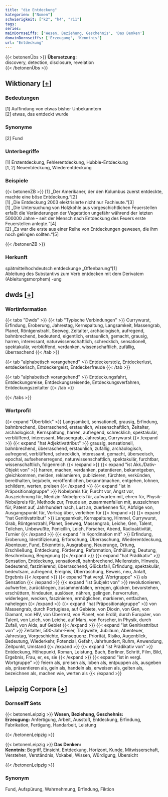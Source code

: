 ```yaml
---
title: "die Entdeckung"
kategorien: ["Nomen"]
schwierigkeit: ["k2", "h4", "r11"]
tags:
series:
mainDornseiffs: ['Wesen, Beziehung, Geschehnis', 'Das Denken']
domainDornseiffs: ['Erzeugung', 'Kenntnis']
url: "Entdeckung"
---
```


{{< betonenÜbs >}}
**Übersetzung:**  
discovery, detection, disclosure, revelation  
{{< /betonenÜbs >}}

## Wiktionary [[+](https://de.wiktionary.org/wiki/Entdeckung)]

### Bedeutungen
[1] Auffindung von etwas bisher Unbekanntem  
[2] etwas, das entdeckt wurde  

### Synonyme
[2] Fund  

### Unterbegriffe
[1] Erstentdeckung, Fehlerentdeckung, Hubble-Entdeckung  
[1, 2] Neuentdeckung, Wiederentdeckung  

### Beispiele
{{< betonenZB >}}
[1] „Der Amerikaner, der den Kolumbus zuerst entdeckte, machte eine böse Entdeckung.“[2]  
[1] „Die Entdeckung 2003 elektrisierte nicht nur Fachleute.“[3]  
[1] „Die Untersuchung von Holzkohle aus vorgeschichtlichen Feuerstellen erfaßt die Veränderungen der Vegetation ungefähr während der letzten 500000 Jahre – seit der Mensch nach Entdeckung des Feuers erste Feuerstellen anlegte.“[4]  
[2] „Es war die erste aus einer Reihe von Entdeckungen gewesen, die ihm noch gelingen sollten.“[5]  

{{< /betonenZB >}}
### Herkunft
spätmittelhochdeutsch entdeckunge „Offenbarung“[1]  
Ableitung des Substantivs zum Verb entdecken mit dem Derivatem (Ableitungsmorphem) -ung  



## dwds [[+](https://www.dwds.de/wb/Entdeckung)]

### Wortinformation
{{< tabs "Dwds" >}}
{{< tab "Typische Verbindungen" >}}
Currywurst, Erfindung, Eroberung, Jahrestag, Kernspaltung, Langsamkeit, Massengrab, Planet, Röntgenstrahl, Seeweg, Zeitalter, archäologisch, aufregend, bahnbrechend, bedeutend, eigentlich, erstaunlich, gemacht, grausig, harren, interessant, naturwissenschaftlich, schrecklich, sensationell, spektakulär, verblüffend, verdanken, wissenschaftlich, zufällig, überraschend
{{< /tab >}}

{{< tab "alphabetisch vorangehend" >}}
Entdeckerstolz, Entdeckerlust, entdeckerisch, Entdeckergeist, Entdeckerfreude
{{< /tab >}}

{{< tab "alphabetisch vorangehend" >}}
Entdeckungsfahrt, Entdeckungsreise, Entdeckungsreisende, Entdeckungsverfahren, Entdeckungszeitalter
{{< /tab >}}

{{< /tabs >}}

### Wortprofil
{{< expand "Überblick" >}} Langsamkeit, sensationell, grausig, Erfindung, bahnbrechend, überraschend, erstaunlich, wissenschaftlich, Zeitalter, archäologisch, Kernspaltung, harren, aufregend, schrecklich, spektakulär, verblüffend, interessant, Massengrab, Jahrestag, Currywurst {{< /expand >}}
{{< expand "hat Adjektivattribut" >}} grausig, sensationell, bahnbrechend, überraschend, erstaunlich, zufällig, archäologisch, aufregend, verblüffend, schrecklich, interessant, gemacht, überseeisch, epochal, aufsehenerregend, naturwissenschaftlich, spektakulär, furchtbar, wissenschaftlich, folgenreich {{< /expand >}}
{{< expand "ist Akk./Dativ-Objekt von" >}} harren, machen, verdanken, patentieren, bekanntgeben, gleichkommen, melden, reklamieren, publizieren, fürchten, verkünden, bereithalten, bejubeln, veröffentlichen, bekanntmachen, entgehen, lohnen, schildern, werten, preisen {{< /expand >}}
{{< expand "ist in Präpositionalgruppe" >}} Nobelpreis für, Furcht vor, Angst vor, Auszeichnung für, Medizin-Nobelpreis für, aufwarten mit, ehren für, Physik-Nobelpreis für, Methode zur, Freude an, zusammenfallen mit, auszeichnen für, Patent auf, Jahrhundert nach, Lust an, zuerkennen für, Abfolge von, Ausgangspunkt für, Vortrag über, verleihen für {{< /expand >}}
{{< expand "hat Genitivattribut" >}} Langsamkeit, Kernspaltung, Himmel, Currywurst, Grab, Röntgenstrahl, Planet, Seeweg, Massengrab, Leiche, Gen, Talent, Teilchen, Unbewußte, Penicillin, Leich, Forscher, Abend, Radioaktivität, Turnier {{< /expand >}}
{{< expand "in Koordination mit" >}} Erfindung, Eroberung, Identifizierung, Erforschung, Überraschung, Wiederentdeckung, Abenteuer, Fund, Erkenntnis, Ausgrabung, Neuerunge, Ortung, Erschließung, Entdeckung, Förderung, Reformation, Enthüllung, Deutung, Beschreibung, Begegnung {{< /expand >}}
{{< expand "hat Prädikativ" >}} Sensation, Entdeckung, sensationell, bahnbrechend, Meilenstein, Hinweis, bedeutend, faszinierend, überraschend, Glücksfall, Erfindung, spektakulär, bedeutsam, aufregend, Ereignis, Überraschung, Beweis, neu, Anlaß, Ergebnis {{< /expand >}}
{{< expand "hat vergl. Wortgruppe" >}} als Sensation {{< /expand >}}
{{< expand "ist Subjekt von" >}} revolutionieren, aufwerfen, zurückliegen, zusammenfallen, erregen, glücken, bevorstehen, erschüttern, hindeuten, auslösen, nähren, gelingen, hervorrufen, widerlegen, wecken, faszinieren, ermöglichen, markieren, entfachen, nahelegen {{< /expand >}}
{{< expand "hat Präpositionalgruppe" >}} von Massengrab, durch Portugiese, auf Gebiete, von Dioxin, von Gen, von Diamant, von HIV, von Überrest, von Planet, von Erdöl, durch Europäer, von Talent, von Leich, von Leiche, auf Mars, von Forscher, in Physik, durch Zufall, von Aids, auf Gebiet {{< /expand >}}
{{< expand "ist Genitivattribut von" >}} Zeitalter, 500-Jahr-Feier, Tragweite, Jubiläum, Abenteuer, Jahrestag, Vorgeschichte, Konsequenz, Priorität, Risiko, Augenblick, Bedeutung, Wiederkehr, Potenzial, Gefahr, Jahrhundert, Ruhm, Anwendung, Zeitpunkt, Umstand {{< /expand >}}
{{< expand "ist Prädikativ von" >}} Entdeckung, Höhepunkt, Roman, Leistung, Buch, Berliner, Schritt, Film, Bild, Ergebnis, Frau, er, es, sie {{< /expand >}}
{{< expand "ist in vergl. Wortgruppe" >}} feiern als, preisen als, loben als, entpuppen als, ausgeben als, präsentieren als, geln als, handeln als, erweisen als, gelten als, bezeichnen als, machen wie, werten als {{< /expand >}}

## Leipzig Corpora [[+](https://corpora.uni-leipzig.de/en/res?word=Entdeckung&corpusId=deu_newscrawl-public_2018)]

### Dornseiff Sets
{{< betonenLeipzig >}}
**Wesen, Beziehung, Geschehnis:**  
**Erzeugung:** Anfertigung, Arbeit, Ausstoß, Entdeckung, Erfindung, Fabrikation, Fertigung, Handarbeit, Leistung  

{{< /betonenLeipzig >}}


{{< betonenLeipzig >}}
**Das Denken:**  
**Kenntnis:** Begriff, Einsicht, Entdeckung, Horizont, Kunde, Mitwisserschaft, Verstehen, Verständnis, Vokabel, Wissen, Würdigung, Übersicht  

{{< /betonenLeipzig >}}

### Synonym
Fund, Aufspürung, Wahrnehmung, Erfindung, Fiktion

